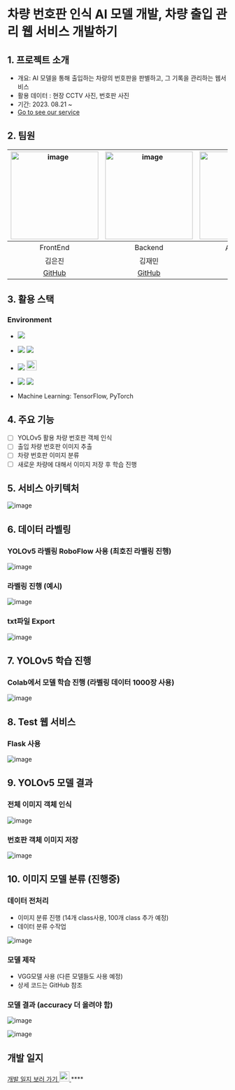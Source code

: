 # 차량 번호판 인식 AI 모델 개발, 차량 출입 관리 웹 서비스 개발하기

## 1. 프로젝트 소개 
- 개요: AI 모델을 통해 출입하는 차량의 번호판을 판별하고, 그 기록을 관리하는 웹서비스
- 활용 데이터 : 현장 CCTV 사진, 번호판 사진
- 기간: 2023. 08.21 ~ 
- [Go to see our service](https://jaemin1130.github.io/MiniProject_MealNote/)

## 2. 팀원 
|<img width="200" alt="image" src="https://avatars.githubusercontent.com/u/129818813?v=4">|<img width="200" alt="image" src="https://avatars.githubusercontent.com/u/98063854?v=4">|<img width="200" alt="image" src="https://avatars.githubusercontent.com/u/70638717?v=4">|<img width="200" alt="image" src="https://avatars.githubusercontent.com/u/86204430?v=4">|
| :---------------------------------: | :-----------------------------------:| :---------------------------------: | :-----------------------------------:|
|                FrontEnd           |           Backend                       |              AI 모델 개발         |           AI 모델 개발                |       
|             김은진            |          김재민            |                          김민범                  |          최호진                      |      
|[GitHub](https://github.com/EUNJIN6131)|[GitHub](https://github.com/JaeMin1130)|[GitHub](https://github.com/sou05091/)|[GitHub](https://github.com/Gansaw/)|

## 3. 활용 스택 
<h3>Environment</h3>

- <img src="https://img.shields.io/badge/Python-3776AB?style=flat-square&logo=Python&logoColor=white"/>
- <img src="https://img.shields.io/badge/Flask-000000?style=flat-square&logo=flask&logoColor=white"/> <img src="https://img.shields.io/badge/React-61DAFB?style=flat-square&logo=React&logoColor=black"/>
- <img src="https://img.shields.io/badge/Git-F05032?style=flat-square&logo=git&logoColor=white"/> <img width="23" src="https://upload.wikimedia.org/wikipedia/commons/e/e9/Notion-logo.svg">
- <img src="https://img.shields.io/badge/Visual Studio Code-007ACC?style=flat-square&logo=Visual Studio Code&logoColor=white"/> <img src="https://img.shields.io/badge/Google Colab-F9AB00?style=flat-square&logo=Google Colab&logoColor=white"/>

- Machine Learning:  TensorFlow, PyTorch

## 4. 주요 기능 
- [ ] YOLOv5 활용 차량 번호판 객체 인식
- [ ] 출입 차량 번호판 이미지 추출
- [ ] 차량 번호판 이미지 분류
- [ ] 새로운 차량에 대해서 이미지 저장 후 학습 진행

## 5. 서비스 아키텍처
![image](https://file.notion.so/f/s/b1f81bed-4a33-426d-8f3c-85a73c8aa7f9/Untitled.png?id=3b1e2af4-ea4b-4f7a-ba89-b32098c778d0&table=block&spaceId=305e395a-5955-44d6-bb5f-c488ffd0100f&expirationTimestamp=1693324800000&signature=XY71KiivZQHGlN8Muvvvrn_yvKrbZ7PYf68mO5zJyf8&downloadName=Untitled.png)

## 6. 데이터 라벨링
### YOLOv5 라벨링 RoboFlow 사용 (최호진 라벨링 진행)
![image](https://file.notion.so/f/s/688803c3-1d08-4d3d-bfe5-efdc8f1dc474/Untitled.png?id=595984bf-ba41-45d1-82b4-a89dc1971708&table=block&spaceId=305e395a-5955-44d6-bb5f-c488ffd0100f&expirationTimestamp=1693368000000&signature=xlninWGcH0tZXGW0RYZxQhQO6W4kkkfFFX4XuQB6bbc&downloadName=Untitled.png)
### 라벨링 진행 (예시)
![image](https://file.notion.so/f/s/c4d410c2-f559-4766-a5be-a4255a37a570/Untitled.png?id=027fa699-5187-41f5-9c9d-c2a108f041cd&table=block&spaceId=305e395a-5955-44d6-bb5f-c488ffd0100f&expirationTimestamp=1693368000000&signature=70Kcv1dptcmknSm6t7LMiwOx8jv5hDRmMo5Qr1TnBLs&downloadName=Untitled.png)
### txt파일 Export
![image](https://file.notion.so/f/s/d2f1ae8d-d0eb-418e-88f0-fba8376828b2/Untitled.png?id=a235e696-a29e-4590-beab-002b2aa32b1b&table=block&spaceId=305e395a-5955-44d6-bb5f-c488ffd0100f&expirationTimestamp=1693368000000&signature=pjynem2on4YFZUG7wU9lUcdoAZTdSrqaJXV3hrfCOsU&downloadName=Untitled.png)

## 7. YOLOv5 학습 진행
### Colab에서 모델 학습 진행 (라벨링 데이터 1000장 사용)
![image](https://file.notion.so/f/s/a9341ecf-08fe-42cf-bf31-586a6d2b165a/Untitled.png?id=114dd6fd-3e1e-47e2-ab27-efbc4484d56c&table=block&spaceId=305e395a-5955-44d6-bb5f-c488ffd0100f&expirationTimestamp=1693368000000&signature=xuYyhdqo_lsTWbmSixpLqAm8NN_c4jxkxq4Ulezx0S4&downloadName=Untitled.png)

## 8. Test 웹 서비스
### Flask 사용
![image](https://file.notion.so/f/s/4c99d8d0-751e-4f8f-9e13-9d38886b0b6e/Untitled.png?id=10d2a120-7551-4b64-8c9c-8a31e10650c2&table=block&spaceId=305e395a-5955-44d6-bb5f-c488ffd0100f&expirationTimestamp=1693368000000&signature=WVEmbJ6XB7y0PLM3I5rKmxHDFDhGJkO6NBpfjs3ZNb8&downloadName=Untitled.png)
## 9. YOLOv5 모델 결과
### 전체 이미지 객체 인식
![image](https://file.notion.so/f/s/aba1a8a1-89cd-4f4a-9496-170dee735e40/2023-08-28_14-12-27-288193.png?id=76bdd566-fff5-46c7-90ca-2733cd40e49c&table=block&spaceId=305e395a-5955-44d6-bb5f-c488ffd0100f&expirationTimestamp=1693368000000&signature=xqh_kbKJektu63EnCZAfSYZR6kIoPuKX8fh4fcqSouE&downloadName=2023-08-28_14-12-27-288193.png)
### 번호판 객체 이미지 저장
![image](https://file.notion.so/f/s/018967e5-34c8-4521-912a-4fc5f2e75d35/2023-08-28_15-19-18-341637.jpg?id=3be1f49a-619a-4fb1-93e2-80cdb37d8371&table=block&spaceId=305e395a-5955-44d6-bb5f-c488ffd0100f&expirationTimestamp=1693368000000&signature=am1MqPQn92S2xa5B1wyCJgWHmQS317GXcrL8us7G7tk&downloadName=2023-08-28_15-19-18-341637.jpg)

## 10. 이미지 모델 분류 (진행중)
### 데이터 전처리
- 이미지 분류 진행 (14개 class사용, 100개 class 추가 예정)
- 데이터 분류 수작업

![image](https://file.notion.so/f/s/359cf42e-5dbe-420b-9972-b1e6070512a3/Untitled.png?id=0e731c39-8eae-4b3f-aae9-60f6db5be22c&table=block&spaceId=305e395a-5955-44d6-bb5f-c488ffd0100f&expirationTimestamp=1693389600000&signature=3BsDJ4SB6B0NtY03t5Zkw9ZX00cO9T5x3cHaK666qlM&downloadName=Untitled.png)
### 모델 제작
- VGG모델 사용 (다른 모델들도 사용 예정)
- 상세 코드는 GitHub 참조
### 모델 결과 (accuracy 더 올려야 함)
![image](https://file.notion.so/f/s/dd303162-fa56-4c99-9042-f7fbd40a1cbc/Untitled.png?id=d7ccd0d2-1b87-4882-80bc-3e4649a0d350&table=block&spaceId=305e395a-5955-44d6-bb5f-c488ffd0100f&expirationTimestamp=1693389600000&signature=bCjvAEU-oYlKEmG_v7u_Bd-KMP4quM5UCIvRfEFMaVc&downloadName=Untitled.png)

![image](https://file.notion.so/f/s/3e778283-1048-48ef-8d7d-f7351ef20b67/Untitled.png?id=08a4833e-846b-4019-ae6c-eabc8ef534bf&table=block&spaceId=305e395a-5955-44d6-bb5f-c488ffd0100f&expirationTimestamp=1693389600000&signature=sK4eaXzguECCKMxOSy6fM8usPv5-o0Uoyet13SyHAxI&downloadName=Untitled.png)

## 개발 일지 
<a href="https://shrub-snap-550.notion.site/CRUD-566be659b7bf4693a6515f408cf2f1d9?pvs=4">개발 일지 보러 가기  <img width="23" src="https://upload.wikimedia.org/wikipedia/commons/e/e9/Notion-logo.svg"> </a>****
